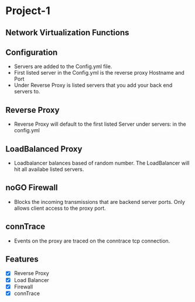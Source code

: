 # Project-1

## Network Virtualization Functions


## Configuration

- Servers are added to the Config.yml file.
- First listed server in the Config.yml is the reverse proxy        Hostname and Port
- Under Reverse Proxy is listed servers that you add your back      end servers to.

## Reverse Proxy
- Reverse Proxy will default to the first listed Server under       servers: in the config.yml

## LoadBalanced Proxy
- Loadbalancer balances based of random number. The                 LoadBalancer will hit all availabe listed servers.

## noGO Firewall
- Blocks the incoming transmissions that are backend server         ports. Only allows client access to the proxy port.

## connTrace 
- Events on the proxy are traced on the conntrace tcp connection. 


## Features

- [x] Reverse Proxy
- [x] Load Balancer
- [x] Firewall
- [x] connTrace
